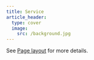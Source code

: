 ```yaml
---
title: Service
article_header:
  type: cover
  image:
    src: /background.jpg
---
```


See [Page layout](https://h.how/service.html) for more details.

<!--more-->